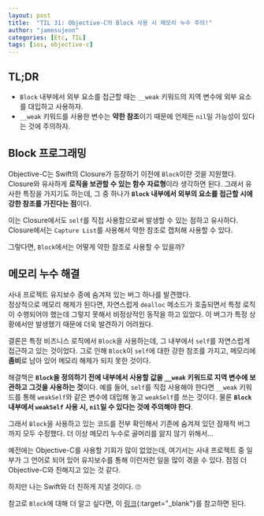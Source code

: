 ```yaml
---
layout: post
title:  "TIL 31: Objective-C의 Block 사용 시 메모리 누수 주의!"
author: "jamesujeon"
categories: [Etc, TIL]
tags: [ios, objective-c]
---
```


## TL;DR

- `Block` 내부에서 외부 요소를 접근할 때는 `__weak` 키워드의 지역 변수에 외부 요소를 대입하고 사용하자.
- `__weak` 키워드를 사용한 변수는 **약한 참조**이기 때문에 언제든 `nil`일 가능성이 있다는 것에 주의하자.

## Block 프로그래밍

Objective-C는 Swift의 Closure가 등장하기 이전에 `Block`이란 것을 지원했다.
Closure와 유사하게 **로직을 보관할 수 있는 함수 자료형**이라 생각하면 된다.
그래서 유사한 특징을 가지기도 하는데, 그 중 하나가
**`Block` 내부에서 외부의 요소를 접근할 시에 강한 참조를 가진다는 점**이다.

이는 Closure에서도 `self`를 직접 사용함으로써 발생할 수 있는 점하고 유사하다.
Closure에서는 `Capture List`를 사용해서 약한 참조로 캡처해 사용할 수 있다.

그렇다면, `Block`에서는 어떻게 약한 참조로 사용할 수 있을까?

## 메모리 누수 해결

사내 프로젝트 유지보수 중에 숨겨져 있는 버그 하나를 발견했다.  
정상적으로 메모리 해제가 된다면, 자연스럽게 `dealloc` 메소드가 호출되면서 특정 로직이 수행되어야 했는데
그렇지 못해서 비정상적인 동작을 하고 있었다.
이 버그가 특정 상황에서만 발생했기 때문에 더욱 발견하기 어려웠다.

결론은 특정 비즈니스 로직에서 `Block`을 사용하는데, 그 내부에서 `self`를 자연스럽게 접근하고 있는 것이었다.
그로 인해 `Block`이 `self`에 대한 강한 참조를 가지고, 메모리에 **좀비**로 남아 있어 메모리 해제가 되지 못한 것이다.

해결책은 **`Block`을 정의하기 전에 내부에서 사용할 값을 `__weak` 키워드로 지역 변수에 보관하고 그것을 사용하는 것**이다.
예를 들어, `self`를 직접 사용해야 한다면 `__weak` 키워드를 통해 `weakSelf`와 같은 변수에 대입해 놓고 `weakSelf`를 쓰는 것이다.
물론 **`Block` 내부에서 `weakSelf` 사용 시, `nil`일 수 있다는 것에 주의해야 한다**.

그래서 `Block`을 사용하고 있는 코드를 전부 확인해서 기존에 숨겨져 있던 잠재적 버그까지 모두 수정했다.
더 이상 메모리 누수로 골머리를 앓지 않기 위해서...

예전에는 Objective-C를 사용할 기회가 많이 없었는데,
여기서는 사내 프로젝트 중 일부가 그 언어로 되어 있어 유지보수를 통해 이런저런 일을 많이 겪을 수 있다.
점점 더 Objective-C와 친해지고 있는 것 같다.

하지만 나는 Swift와 더 친하게 지낼 것이다. 🙄

참고로 `Block`에 대해 더 알고 싶다면, 이 [링크][Blocks Programming Topics]{:target="_blank"}를 참고하면 된다.

[Blocks Programming Topics]: https://developer.apple.com/library/archive/documentation/Cocoa/Conceptual/Blocks/Articles/00_Introduction.html#//apple_ref/doc/uid/TP40007502
